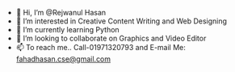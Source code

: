 - 👋 Hi, I’m @Rejwanul Hasan
- 👀 I’m interested in Creative Content Writing and Web Designing
- 🌱 I’m currently learning Python
- 💞️ I’m looking to collaborate on Graphics and Video Editor
- 📫 To reach me.. Call-01971320793 and E-mail Me: fahadhasan.cse@gmail.com

<!---
Rejwanulcse/Rejwanulcse is a ✨ special ✨ repository because its `README.md` (this file) appears on your GitHub profile.
You can click the Preview link to take a look at your changes.
--->
